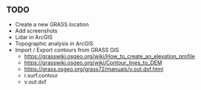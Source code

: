 ## TODO
* Create a new GRASS location
* Add screenshots
* Lidar in ArcGIS
* Topographic analysis in ArcGIS
* Import / Export contours from GRASS GIS
  * https://grasswiki.osgeo.org/wiki/How_to_create_an_elevation_profile
  * https://grasswiki.osgeo.org/wiki/Contour_lines_to_DEM
  * https://grass.osgeo.org/grass72/manuals/v.out.dxf.html
  * r.surf.contour
  * v.out.dxf
